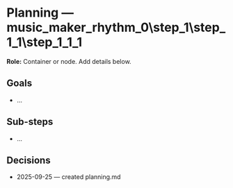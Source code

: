 # Planning — music_maker_rhythm_0\step_1\step_1_1\step_1_1_1
**Role:** Container or node. Add details below.

## Goals
- …

## Sub-steps
- …

## Decisions
- 2025-09-25 — created planning.md
